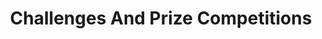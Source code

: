 ---
# This topic lives at
# https://digital.gov/topics/challenges-and-prize-competitions

# Topic Title
title: "Challenges And Prize Competitions"

# description — keep it short and clear
# summary: ""

# Weight
weight: 1

# For more information on managing topics,
# see https://github.com/GSA/digitalgov.gov/wiki/topics
---